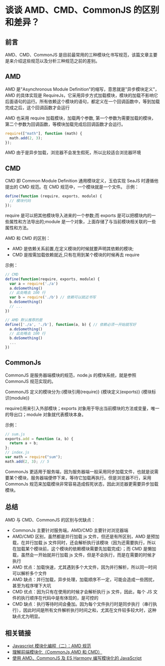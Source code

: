 # 谈谈 AMD、CMD、CommonJS 的区别和差异？

## 前言

AMD、CMD、CommonJS 是目前最常用的三种模块化书写规范，该篇文章主要是来介绍这些规范以及分析三种规范之前的差别。

## AMD

AMD 是"Asynchronous Module Definition"的缩写，意思就是"异步模块定义"，AMD 的具体实现是 RequireJs，它采用异步方式加载模块，模块的加载不影响它后面语句的运行。所有依赖这个模块的语句，都定义在一个回调函数中，等到加载完成之后，这个回调函数才会运行

AMD 也采用 require 加载模块，加载两个参数, 第一个参数为需要加载的模块，第二个参数为回调函数，等模块加载完成后回调函数才会运行。

```js
require(["math"], function (math) {
  math.add(2, 3);
});
```

AMD 由于是异步加载，浏览器不会发生假死，所以比较适合浏览器环境

## CMD

CMD 即 Common Module Definition 通用模块定义，玉伯实现 SeaJS 时遵循他提出的 CMD 规范。在 CMD 规范中，一个模块就是一个文件。
示例：

```js
define(function (require, exports, module) {
  // 模块代码
});
```

require 是可以把其他模块导入进来的一个参数;而 exports 是可以把模块内的一些属性和方法导出的;module 是一个对象，上面存储了与当前模块相关联的一些属性和方法。

AMD 和 CMD 的区别：

- AMD 是依赖关系前置,在定义模块的时候就要声明其依赖的模块;
- CMD 是按需加载依赖就近,只有在用到某个模块的时候再去 require

示例：

```js
// CMD
define(function(require, exports, module) {
  var a = require('./a')
  a.doSomething()
  // 此处略去 100 行
  var b = require('./b') // 依赖可以就近书写
  b.doSomething()
  // ...
})

// AMD 默认推荐的是
define(['./a', './b'], function(a, b) { // 依赖必须一开始就写好
  a.doSomething()
  // 此处略去 100 行
  b.doSomething()
  ...
})
```

## CommonJs

CommonJS 是服务器端模块的规范，node.js 的模块系统，就是参照 CommonJS 规范实现的。

CommonJS 定义的模块分为:{模块引用(require)} {模块定义(exports)} {模块标识(module)}

require()用来引入外部模块；exports 对象用于导出当前模块的方法或变量，唯一的导出口；module 对象就代表模块本身。

示例：

```js
// sum.js
exports.add = function (a, b) {
  return a + b;
};
// index.js
var math = require("sum");
math.add(2, 3); // 5
```

CommonJs 更适用于服务端，因为服务器端一般采用同步加载文件，也就是说需要某个模块，服务器端便停下来，等待它加载再执行。但是浏览器不行，采用 CommonJs 规范来加载模块非常容易造成假死状态，因此浏览器更需要异步加载模块。

## 总结

AMD 与 CMD、CommonJS 的区别与优缺点：

- CommonJs 主要针对服务端，AMD/CMD 主要针对浏览器端
- AMD/CMD 区别，虽然都是并行加载 js 文件，但还是有所区别，AMD 是预加载，在并行加载 js 文件同时，还会解析执行该模块（因为还需要执行，所以在加载某个模块前，这个模块的依赖模块需要先加载完成）；而 CMD 是懒加载，虽然会一开始就并行加载 js 文件，但是不会执行，而是在需要的时候才执行
- AMD 优点：加载快速，尤其遇到多个大文件，因为并行解析，所以同一时间可以解析多个文件
- AMD 缺点：并行加载，异步处理，加载顺序不一定，可能会造成一些困扰，甚至为程序埋下大坑
- CMD 优点：因为只有在使用的时候才会解析执行 js 文件，因此，每个 JS 文件的执行顺序在代码中是有体现的，是可控的
- CMD 缺点：执行等待时间会叠加。因为每个文件执行时是同步执行（串行执行），因此时间是所有文件解析执行时间之和，尤其在文件较多较大时，这种缺点尤为明显。

## 相关链接

- [Javascript 模块化编程（二）：AMD 规范](http://www.ruanyifeng.com/blog/2012/10/asynchronous_module_definition.html)
- [理解前端模块化（CommonJs,AMD 和 CMD）](https://www.php.cn/js-tutorial-360130.html)
- [使用 AMD、CommonJS 及 ES Harmony 编写模块化的 JavaScript](https://justineo.github.io/singles/writing-modular-js/)
